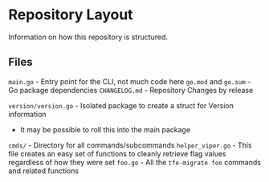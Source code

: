 # Repository Layout

Information on how this repository is structured.

## Files

`main.go` - Entry point for the CLI, not much code here
`go.mod` and `go.sum` - Go package dependencies
`CHANGELOG.md` - Repository Changes by release

`version/version.go` - Isolated package to create a struct for Version information
- It may be possible to roll this into the main package

`cmds/` - Directory for all commands/subcommands
`helper_viper.go` - This file creates an easy set of functions to cleanly retrieve flag values regardless of how they were set
`foo.go` - All the `tfe-migrate foo` commands and related functions
